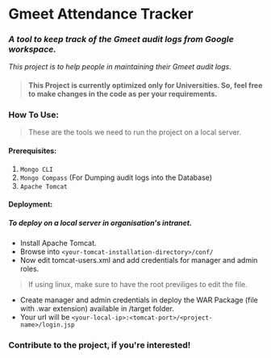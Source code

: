# Gmeet Attendance Tracker 
### _A tool to keep track of the Gmeet audit logs from Google workspace._
_This project is to help people in maintaining their Gmeet audit logs._


>####  This Project is currently optimized only for Universities. So, feel free to make changes in the code as per your requirements.

### How To Use:


> These are the tools we need to run the project on a local server.
#### Prerequisites:
1. `Mongo CLI`
2. `Mongo Compass` (For Dumping audit logs into the Database)
3. `Apache Tomcat`

#### Deployment:
##### To deploy on a local server in organisation's intranet.
- Install Apache Tomcat.
- Browse into ```<your-tomcat-installation-directory>/conf/```
- Now edit tomcat-users.xml and add credentials for manager and admin roles. 
> If using linux, make sure to have the root previliges to edit the file.
- Create manager and admin credentials in deploy the WAR Package (file with .war extension) available in /target folder.
- Your url will be ```<your-local-ip>:<tomcat-port>/<project-name>/login.jsp```

### Contribute to the project, if you're interested!
